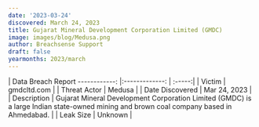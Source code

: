 ```yaml
---
date: '2023-03-24'
discovered: March 24, 2023
title: Gujarat Mineral Development Corporation Limited (GMDC)
image: images/blog/Medusa.png
author: Breachsense Support
draft: false
yearmonths: 2023/march
---
```



| Data Breach Report
------------:     |:-------------:    | :-----:|
| Victim      | gmdcltd.com      | 
| Threat Actor      | Medusa      | 
| Date Discovered      | Mar 24, 2023      | 
| Description      | Gujarat Mineral Development Corporation Limited (GMDC) is a large Indian state-owned mining and brown coal company based in Ahmedabad.      | 
| Leak Size      | Unknown      | 

